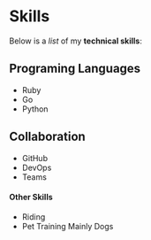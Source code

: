 # Skills

Below is a _list_ of my **technical skills**:

## Programing Languages 
- Ruby
- Go
- Python

## Collaboration
- GitHub
- DevOps
- Teams

#### Other Skills
- Riding
- Pet Training Mainly Dogs
